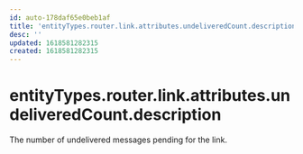 ```yaml
---
id: auto-178daf65e0beb1af
title: 'entityTypes.router.link.attributes.undeliveredCount.description'
desc: ''
updated: 1618581282315
created: 1618581282315
---
```

# entityTypes.router.link.attributes.undeliveredCount.description

The number of undelivered messages pending for the link.